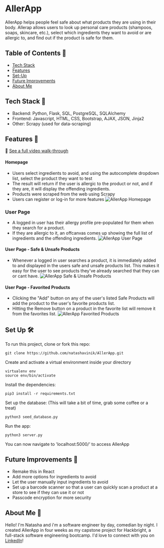 # AllerApp
AllerApp helps people feel safe about what products they are using in their body. Allerap allows users to look up personal care products (shampoos, soaps, skincare, etc.), select which ingredients they want to avoid or are allergic to, and find out if the product is safe for them. 

## Table of Contents 📖
* [Tech Stack](#techstack)
* [Features](#features)
* [Set-Up](#setup)
* [Future Improvements](#futureimprovements)
* [About Me](#aboutme)

## <a name="techstack"></a>Tech Stack 🤖
* Backend: Python, Flask, SQL, PostgreSQL, SQLAlchemy
* Frontend: Javascript, HTML, CSS, Bootstrap, AJAX, JSON, Jinja2
* Other: Scrapy (used for data-scraping)

## <a name="features"></a>Features 🙌
🎥 [See a full video walk-through](https://youtu.be/GplYq6jrtfQ)

#### Homepage
* Users select ingredients to avoid, and using the autocomplete dropdown list, select the product they want to test
* The result will return if the user is allergic to the product or not, and if they are, it will display the offending ingredients.
* Products were scraped from the web using Scrapy
* Users can register or log-in for more features
![AllerApp Homepage](/static/readmegifs/AllerAppHomepage.gif)

### User Page
* A logged in user has their allergy profile pre-populated for them when they search for a product.
* If they are allergic to it, an offcanvas comes up showing the full list of ingredients and the offending ingredients.
![AllerApp User Page](/static/readmegifs/AllerAppUserPage.gif)

#### User Page - Safe & Unsafe Products
* Whenever a logged in user searches a product, it is immediately added to and displayed in the users safe and unsafe products list. This makes it easy for the user to see products they've already searched that they can or cant have.
![AllerApp Safe & Unsafe Products](/static/readmegifs/AllerAppSafeUnsafe.gif)

#### User Page - Favorited Products
* Clicking the "Add" button on any of the user's listed Safe Products will add the product to the user's favorite products list. 
* Hitting the Remove button on a product in the favorite list will remove it from the favorites list. 
![AllerApp Favorited Products](/static/readmegifs/AllerAppFavorited.gif)

## <a name="setup"></a>Set Up 🛠
To run this project, clone or fork this repo:
```
git clone https://github.com/natashavinik/AllerApp.git
```
Create and activate a virtual environment inside your directory
```
virtualenv env
source env/bin/activate
```
Install the dependencies:
```
pip3 install -r requirements.txt
```
Set up the database:
(This will take a bit of time, grab some coffee or a treat)
```
python3 seed_database.py
```
Run the app:
```
python3 server.py
```
You can now navigate to 'localhost:5000/' to access AllerApp

## <a name="futureimprovements"></a>Future Improvements 💫
* Remake this in React
* Add more options for ingredients to avoid
* Let the user manually input ingredients to avoid
* Set up a barcode scanner so that a user can quickly scan a product at a store to see if they can use it or not
* Passcode encryption for more security

## <a name="aboutme"></a>About Me 🙌 
Hello! I'm Natasha and i'm a software engineer by day, comedian by night. I created AllerApp in four weeks as my capstone project for Hackbright, a full-stack software engineering bootcamp. I'd love to connect with you on [LinkedIn](https://www.linkedin.com/in/natashavinik/)!